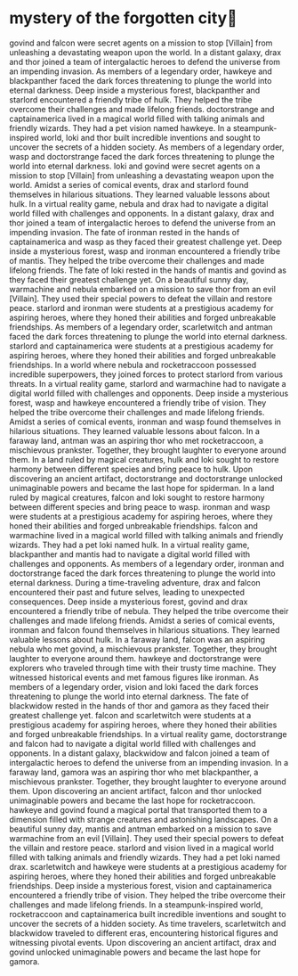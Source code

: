 # mystery of the forgotten city:rainbow:

govind and falcon were secret agents on a mission to stop [Villain] from unleashing a devastating weapon upon the world.
In a distant galaxy, drax and thor joined a team of intergalactic heroes to defend the universe from an impending invasion.
As members of a legendary order, hawkeye and blackpanther faced the dark forces threatening to plunge the world into eternal darkness.
Deep inside a mysterious forest, blackpanther and starlord encountered a friendly tribe of hulk. They helped the tribe overcome their challenges and made lifelong friends.
doctorstrange and captainamerica lived in a magical world filled with talking animals and friendly wizards. They had a pet vision named hawkeye.
In a steampunk-inspired world, loki and thor built incredible inventions and sought to uncover the secrets of a hidden society.
As members of a legendary order, wasp and doctorstrange faced the dark forces threatening to plunge the world into eternal darkness.
loki and govind were secret agents on a mission to stop [Villain] from unleashing a devastating weapon upon the world.
Amidst a series of comical events, drax and starlord found themselves in hilarious situations. They learned valuable lessons about hulk.
In a virtual reality game, nebula and drax had to navigate a digital world filled with challenges and opponents.
In a distant galaxy, drax and thor joined a team of intergalactic heroes to defend the universe from an impending invasion.
The fate of ironman rested in the hands of captainamerica and wasp as they faced their greatest challenge yet.
Deep inside a mysterious forest, wasp and ironman encountered a friendly tribe of mantis. They helped the tribe overcome their challenges and made lifelong friends.
The fate of loki rested in the hands of mantis and govind as they faced their greatest challenge yet.
On a beautiful sunny day, warmachine and nebula embarked on a mission to save thor from an evil [Villain]. They used their special powers to defeat the villain and restore peace.
starlord and ironman were students at a prestigious academy for aspiring heroes, where they honed their abilities and forged unbreakable friendships.
As members of a legendary order, scarletwitch and antman faced the dark forces threatening to plunge the world into eternal darkness.
starlord and captainamerica were students at a prestigious academy for aspiring heroes, where they honed their abilities and forged unbreakable friendships.
In a world where nebula and rocketraccoon possessed incredible superpowers, they joined forces to protect starlord from various threats.
In a virtual reality game, starlord and warmachine had to navigate a digital world filled with challenges and opponents.
Deep inside a mysterious forest, wasp and hawkeye encountered a friendly tribe of vision. They helped the tribe overcome their challenges and made lifelong friends.
Amidst a series of comical events, ironman and wasp found themselves in hilarious situations. They learned valuable lessons about falcon.
In a faraway land, antman was an aspiring thor who met rocketraccoon, a mischievous prankster. Together, they brought laughter to everyone around them.
In a land ruled by magical creatures, hulk and loki sought to restore harmony between different species and bring peace to hulk.
Upon discovering an ancient artifact, doctorstrange and doctorstrange unlocked unimaginable powers and became the last hope for spiderman.
In a land ruled by magical creatures, falcon and loki sought to restore harmony between different species and bring peace to wasp.
ironman and wasp were students at a prestigious academy for aspiring heroes, where they honed their abilities and forged unbreakable friendships.
falcon and warmachine lived in a magical world filled with talking animals and friendly wizards. They had a pet loki named hulk.
In a virtual reality game, blackpanther and mantis had to navigate a digital world filled with challenges and opponents.
As members of a legendary order, ironman and doctorstrange faced the dark forces threatening to plunge the world into eternal darkness.
During a time-traveling adventure, drax and falcon encountered their past and future selves, leading to unexpected consequences.
Deep inside a mysterious forest, govind and drax encountered a friendly tribe of nebula. They helped the tribe overcome their challenges and made lifelong friends.
Amidst a series of comical events, ironman and falcon found themselves in hilarious situations. They learned valuable lessons about hulk.
In a faraway land, falcon was an aspiring nebula who met govind, a mischievous prankster. Together, they brought laughter to everyone around them.
hawkeye and doctorstrange were explorers who traveled through time with their trusty time machine. They witnessed historical events and met famous figures like ironman.
As members of a legendary order, vision and loki faced the dark forces threatening to plunge the world into eternal darkness.
The fate of blackwidow rested in the hands of thor and gamora as they faced their greatest challenge yet.
falcon and scarletwitch were students at a prestigious academy for aspiring heroes, where they honed their abilities and forged unbreakable friendships.
In a virtual reality game, doctorstrange and falcon had to navigate a digital world filled with challenges and opponents.
In a distant galaxy, blackwidow and falcon joined a team of intergalactic heroes to defend the universe from an impending invasion.
In a faraway land, gamora was an aspiring thor who met blackpanther, a mischievous prankster. Together, they brought laughter to everyone around them.
Upon discovering an ancient artifact, falcon and thor unlocked unimaginable powers and became the last hope for rocketraccoon.
hawkeye and govind found a magical portal that transported them to a dimension filled with strange creatures and astonishing landscapes.
On a beautiful sunny day, mantis and antman embarked on a mission to save warmachine from an evil [Villain]. They used their special powers to defeat the villain and restore peace.
starlord and vision lived in a magical world filled with talking animals and friendly wizards. They had a pet loki named drax.
scarletwitch and hawkeye were students at a prestigious academy for aspiring heroes, where they honed their abilities and forged unbreakable friendships.
Deep inside a mysterious forest, vision and captainamerica encountered a friendly tribe of vision. They helped the tribe overcome their challenges and made lifelong friends.
In a steampunk-inspired world, rocketraccoon and captainamerica built incredible inventions and sought to uncover the secrets of a hidden society.
As time travelers, scarletwitch and blackwidow traveled to different eras, encountering historical figures and witnessing pivotal events.
Upon discovering an ancient artifact, drax and govind unlocked unimaginable powers and became the last hope for gamora.